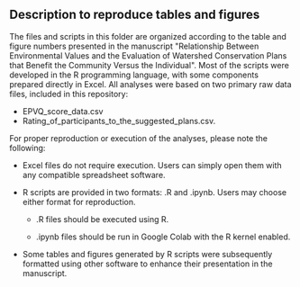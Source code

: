 ## **Description to reproduce tables and figures**

The files and scripts in this folder are organized according to the table and figure numbers presented in the manuscript "Relationship Between Environmental Values and the Evaluation of Watershed Conservation Plans that Benefit the Community Versus the Individual". Most of the scripts were developed in the R programming language, with some components prepared directly in Excel. All analyses were based on two primary raw data files, included in this repository: 
- EPVQ_score_data.csv 
- Rating_of_participants_to_the_suggested_plans.csv.

For proper reproduction or execution of the analyses, please note the following:

* Excel files do not require execution. Users can simply open them with any compatible spreadsheet software.

* R scripts are provided in two formats: .R and .ipynb. Users may choose either format for reproduction.

  - .R files should be executed using R.

  - .ipynb files should be run in Google Colab with the R kernel enabled.

* Some tables and figures generated by R scripts were subsequently formatted using other software to enhance their presentation in the manuscript. 
